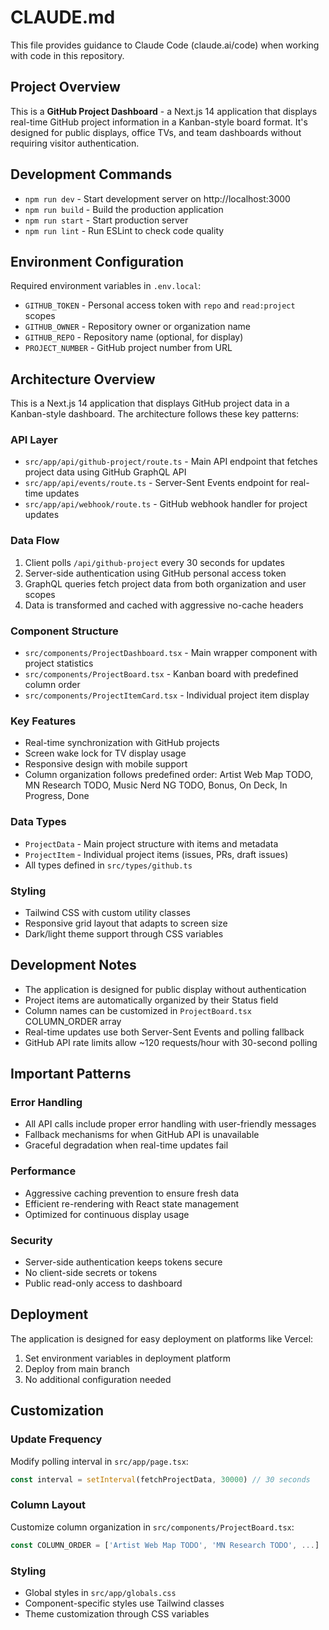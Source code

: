 # CLAUDE.md

This file provides guidance to Claude Code (claude.ai/code) when working with code in this repository.

## Project Overview

This is a **GitHub Project Dashboard** - a Next.js 14 application that displays real-time GitHub project information in a Kanban-style board format. It's designed for public displays, office TVs, and team dashboards without requiring visitor authentication.

## Development Commands

- `npm run dev` - Start development server on http://localhost:3000
- `npm run build` - Build the production application
- `npm run start` - Start production server
- `npm run lint` - Run ESLint to check code quality

## Environment Configuration

Required environment variables in `.env.local`:
- `GITHUB_TOKEN` - Personal access token with `repo` and `read:project` scopes
- `GITHUB_OWNER` - Repository owner or organization name
- `GITHUB_REPO` - Repository name (optional, for display)
- `PROJECT_NUMBER` - GitHub project number from URL

## Architecture Overview

This is a Next.js 14 application that displays GitHub project data in a Kanban-style dashboard. The architecture follows these key patterns:

### API Layer
- `src/app/api/github-project/route.ts` - Main API endpoint that fetches project data using GitHub GraphQL API
- `src/app/api/events/route.ts` - Server-Sent Events endpoint for real-time updates
- `src/app/api/webhook/route.ts` - GitHub webhook handler for project updates

### Data Flow
1. Client polls `/api/github-project` every 30 seconds for updates
2. Server-side authentication using GitHub personal access token
3. GraphQL queries fetch project data from both organization and user scopes
4. Data is transformed and cached with aggressive no-cache headers

### Component Structure
- `src/components/ProjectDashboard.tsx` - Main wrapper component with project statistics
- `src/components/ProjectBoard.tsx` - Kanban board with predefined column order
- `src/components/ProjectItemCard.tsx` - Individual project item display

### Key Features
- Real-time synchronization with GitHub projects
- Screen wake lock for TV display usage
- Responsive design with mobile support
- Column organization follows predefined order: Artist Web Map TODO, MN Research TODO, Music Nerd NG TODO, Bonus, On Deck, In Progress, Done

### Data Types
- `ProjectData` - Main project structure with items and metadata
- `ProjectItem` - Individual project items (issues, PRs, draft issues)
- All types defined in `src/types/github.ts`

### Styling
- Tailwind CSS with custom utility classes
- Responsive grid layout that adapts to screen size
- Dark/light theme support through CSS variables

## Development Notes

- The application is designed for public display without authentication
- Project items are automatically organized by their Status field
- Column names can be customized in `ProjectBoard.tsx` COLUMN_ORDER array
- Real-time updates use both Server-Sent Events and polling fallback
- GitHub API rate limits allow ~120 requests/hour with 30-second polling

## Important Patterns

### Error Handling
- All API calls include proper error handling with user-friendly messages
- Fallback mechanisms for when GitHub API is unavailable
- Graceful degradation when real-time updates fail

### Performance
- Aggressive caching prevention to ensure fresh data
- Efficient re-rendering with React state management
- Optimized for continuous display usage

### Security
- Server-side authentication keeps tokens secure
- No client-side secrets or tokens
- Public read-only access to dashboard

## Deployment

The application is designed for easy deployment on platforms like Vercel:
1. Set environment variables in deployment platform
2. Deploy from main branch
3. No additional configuration needed

## Customization

### Update Frequency
Modify polling interval in `src/app/page.tsx`:
```typescript
const interval = setInterval(fetchProjectData, 30000) // 30 seconds
```

### Column Layout
Customize column organization in `src/components/ProjectBoard.tsx`:
```typescript
const COLUMN_ORDER = ['Artist Web Map TODO', 'MN Research TODO', ...]
```

### Styling
- Global styles in `src/app/globals.css`
- Component-specific styles use Tailwind classes
- Theme customization through CSS variables